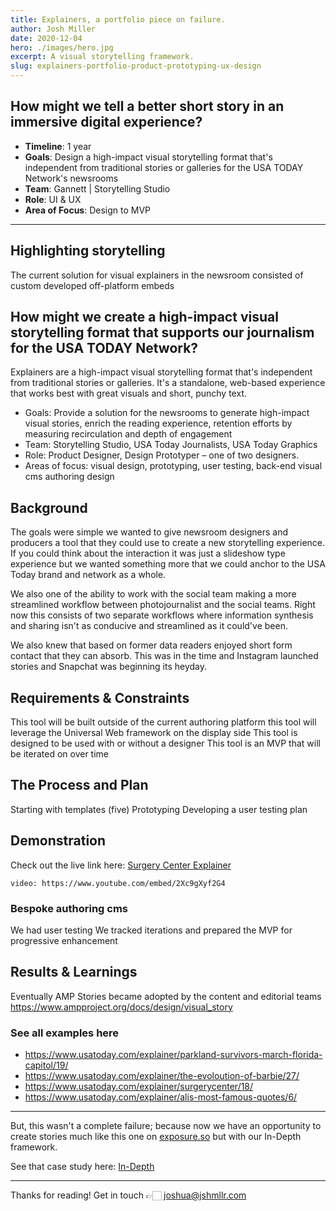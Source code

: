 ```yaml
---
title: Explainers, a portfolio piece on failure.
author: Josh Miller
date: 2020-12-04
hero: ./images/hero.jpg
excerpt: A visual storytelling framework.
slug: explainers-portfolio-product-prototyping-ux-design
---
```


## How might we tell a better short story in an immersive digital experience?

- **Timeline**: 1 year
- **Goals**:  Design a high-impact visual storytelling format that's independent from traditional stories or galleries for the USA TODAY Network's newsrooms
- **Team**: Gannett | Storytelling Studio
- **Role**: UI & UX
- **Area of Focus**: Design to MVP

---

## Highlighting storytelling

The current solution for visual explainers in the newsroom consisted of custom developed off-platform embeds

## How might we create a high-impact visual storytelling format that supports our journalism for the USA TODAY Network?

Explainers are a high-impact visual storytelling format that's independent from traditional stories or galleries. It's a standalone, web-based experience that works best with great visuals and short, punchy text.

- Goals: Provide a solution for the newsrooms to generate high-impact visual stories, enrich the reading experience, retention efforts by measuring recirculation and depth of engagement
- Team: Storytelling Studio, USA Today Journalists, USA Today Graphics
- Role: Product Designer, Design Prototyper – one of two designers.
- Areas of focus: visual design, prototyping, user testing, back-end visual cms authoring design

## Background

The goals were simple we wanted to give newsroom designers and producers a tool that they could use to create a new storytelling experience. If you could think about the interaction it was just a slideshow type experience but we wanted something more that we could anchor to the USA Today brand and network as a whole.

We also one of the ability to work with the social team making a more streamlined workflow between photojournalist and the social teams. Right now this consists of two separate workflows where information synthesis and sharing isn't as conducive and streamlined as it could've been.

We also knew that based on former data readers enjoyed short form contact that they can absorb. This was in the time and Instagram launched stories and Snapchat was beginning its heyday.

## Requirements & Constraints

This tool will be built outside of the current authoring platform
this tool will leverage the Universal Web framework on the display side
This tool is designed to be used with or without a designer
This tool is an MVP that will be iterated on over time

## The Process and Plan

Starting with templates (five)
Prototyping
Developing a user testing plan

## Demonstration

Check out the live link here: [Surgery Center Explainer](https://www.usatoday.com/explainer/surgerycenter/18/)

`video: https://www.youtube.com/embed/2Xc9gXyf2G4`

### Bespoke authoring cms

We had user testing
We tracked iterations and prepared the MVP for progressive enhancement

## Results & Learnings

Eventually AMP Stories became adopted by the content and editorial teams <https://www.ampproject.org/docs/design/visual_story>

### See all examples here

- <https://www.usatoday.com/explainer/parkland-survivors-march-florida-capitol/19/>
- <https://www.usatoday.com/explainer/the-evoloution-of-barbie/27/>
- <https://www.usatoday.com/explainer/surgerycenter/18/>
- <https://www.usatoday.com/explainer/alis-most-famous-quotes/6/>

---

But, this wasn't a complete failure; because now we have an opportunity to create stories much like this one on [exposure.so](https://www.distastefulshroom.com/furloughed) but with our In-Depth framework.

See that case study here: [In-Depth](https://url.com)

---

Thanks for reading!
Get in touch 👉🏻 [joshua@jshmllr.com](mailto:joshua@jshmllr.com)
